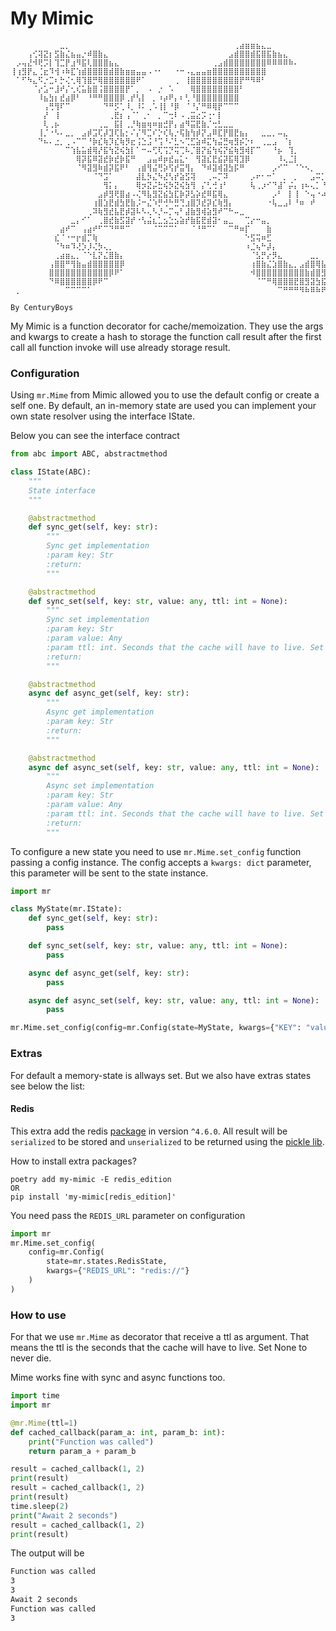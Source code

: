 # My Mimic
```
⠀⠀⠀⠀⠀⠀⠀⠀⠀⣀⡀⠀⠀⠀⠀⠀⠀⠀⠀⠀⠀⠀⠀⠀⠀⠀⠀⠀⠀⠀⠀⠀⠀⠀⠀⠀⠀⠀⠀⠀⠀⢀⣴⣶⣶⣦⣄⣀⠀⠀⠀⠀⠀⠀⠀⠀⠀⠀⠀⠀
⠀⠀⠀⢠⢊⢽⣝⡆⣫⣷⣌⣦⣤⡐⠾⣿⣷⣄⠀⠀⠀⠀⠀⠀⠀⠀⠀⠀⠀⠀⠀⠀⠀⠀⠀⠀⠀⠀⠀⠀⣠⣾⣿⣿⣾⣯⣿⣯⣷⣦⣄⠀⠀⠀⠀⠀⠀⠀⠀⠀
⠀⡠⢤⣜⠺⢟⡩⡇⢹⣉⡟⣰⠻⣯⢇⣿⣿⣿⣦⣄⠀⠀⠀⠀⠀⠀⠀⠀⠀⠀⠀⠀⠀⠀⠀⠀⠀⢀⣠⣾⣿⣿⣿⣿⣿⣿⣿⠿⠿⠿⠿⠷⠄⠀⠀⠀⠀⠀⠀⠀
⢸⢰⣻⡟⣄⢈⣖⠹⢺⠰⠷⣏⢱⣾⣿⣿⣿⣿⣾⣿⣷⣶⣶⣤⣤⠠⠐⠂⠀⠀⠐⠒⠠⣄⣤⣤⣶⣿⣿⣿⣿⣿⣿⣿⣿⣿⣿⠀⠀⠀⠀⠀⠀⠀⠀⠀⠀⠀⠀⠀
⠀⠁⠋⠳⣄⠫⡐⣉⠆⡓⢌⢂⢿⢹⣿⡛⢿⣿⣿⣿⣿⣿⣿⠟⠁⠀⠀⠀⠀⠀⢀⠀⢸⣿⣿⣿⣿⣿⣿⣿⣿⣿⡟⠛⠻⠿⠃⠀⠀⠀⠀⠀⠀⠀⠀⠀⠀⠀⠀⠀
⠀⠀⠀⠀⠈⡔⣡⠒⣸⠞⡌⢂⢎⣥⣷⣿⢨⣿⣿⣿⣿⡟⠁⡀⠀⠠⠀⡐⠀⠡⠀⠀⠀⢿⣿⣿⣿⣿⣿⣿⣿⣿⠃⠀⠀⠀⠀⠀⠀⠀⠀⠀⠀⠀⠀⠀⠀⠀⠀⠀
⠀⠀⠀⠀⠀⠸⣦⣳⡆⣞⣴⡿⠃⠀⠘⠛⠛⣿⣿⣿⡿⢀⡞⢣⡇⠀⡀⠰⡴⠟⡄⠆⢃⠘⣿⣿⣿⣿⣿⣿⣿⣿⠀⠀⠀⠀⠀⠀⠀⠀⠀⠀⠀⠀⠀⠀⠀⠀⠀⠀
⠀⠀⠀⠀⠀⠀⢠⢛⢻⠏⠉⠀⠀⠀⠀⠀⠀⠙⠛⡫⢁⠸⡀⠸⠅⢀⠡⢸⡇⠘⡿⠀⠈⠘⡌⠛⠿⢿⡟⠉⠉⠉⠀⠀⠀⠀⠀⠀⠀⠀⠀⠀⠀⠀⠀⠀⠀⠀⠀⠀
⠀⠀⠀⠀⠀⠀⡜⠀⢸⠀⠀⠀⠀⠀⠀⠀⠀⠀⢀⣟⡆⢠⠈⠁⢀⠂⠀⡀⠉⢒⠇⠠⢀⣭⣔⡩⢐⠂⡇⠀⠀⠀⠀⠀⠀⠀⠀⠀⠀⠀⠀⠀⠀⠀⠀⠀⠀⠀⠀⠀
⠀⠀⠀⠀⠀⠀⢇⢀⡦⠀⠀⠀⠀⠀⠀⠀⢀⣀⠀⣯⡇⢀⡘⢷⣶⢶⠶⣶⣚⡟⡄⣴⠻⣭⣟⣷⡈⢒⣃⣀⣀⠀⠀⠀⠀⠀⠀⠀⠀⠀⠀⠀⠀⠀⠀⠀⠀⠀⠀⠀
⠀⠀⠀⠀⠀⢸⡈⠐⠣⠄⣀⡀⠀⣠⡾⣩⢏⡼⣹⢏⣧⡂⠌⡌⠻⣉⠎⡑⢎⢧⡐⢯⣷⢳⡾⡝⣠⠿⣏⡟⣿⣟⣦⡄⠀⠀⣀⣀⡀⠤⣄⠀⠀⠀⠀⠀⠀⠀⠀⠀
⠀⠀⠀⠀⠀⠙⠦⠄⣐⡀⢀⠠⠉⠉⠘⡷⣎⢷⡹⣎⢷⡻⣖⢨⣑⣨⠘⢩⠘⠌⣃⠢⢉⣋⣵⠾⣍⢳⣬⣛⢶⣻⡮⡑⠆⠀⢀⣀⣠⠀⠈⡆⠀⠀⠀⠀⠀⠀⠀⠀
⠀⠀⠀⠀⠀⠀⠀⠀⠀⠀⠉⢱⣧⣥⣾⢿⡜⣯⢳⣝⢮⣳⡇⠁⠒⠤⢋⢏⢩⡙⢭⢉⠧⡈⣿⡝⣮⢳⢮⡝⣮⢷⣻⢾⡏⠉⠀⠀⠘⡦⠀⢹⡀⠀⠀⠀⠀⠀⠀⠀
⠀⠀⠀⠀⠀⠀⠀⠀⠀⠀⠀⠀⢿⡽⣯⠿⣽⣞⡷⣞⡷⣯⠛⠀⠀⣠⣤⠾⡶⣞⣤⣅⠂⠀⢻⣽⣎⣟⣮⡽⣯⢿⣹⡿⠀⠀⠀⠀⠀⠸⢄⣈⡇⠀⠀⠀⠀⠀⠀⠀
⠀⠀⠀⠀⠀⠀⠀⠀⠀⠀⠀⠀⠈⠻⣽⣻⠷⣾⡽⣯⠟⠃⠀⢠⣾⢻⣬⢛⡵⢫⡞⣭⢻⡄⠀⠙⠾⣽⢾⣽⣳⡯⠛⠀⠀⠀⠀⠀⡠⠊⠉⠀⠈⠑⠢⡀⠀⠀⠀⠀
⠀⠀⠀⠀⠀⠀⠀⠀⠀⠀⠀⠀⠀⠀⠀⠈⠙⣩⠁⠀⠀⠀⠀⣼⣇⡳⣌⠳⣜⢣⡞⣵⣫⢽⠀⠀⢀⠤⡉⠽⠀⠀⠀⠀⡠⠖⠂⠒⠁⠀⡀⠀⡀⠀⠀⣠⠭⡁⠉⡀
⠀⠀⠀⠀⠀⠀⠀⠀⠀⠀⠀⠀⠀⠀⠀⠀⠀⢻⡅⡄⠀⠀⠀⢿⡲⣝⡬⣓⢮⡳⣝⢮⣳⢻⠀⡌⢃⢚⢰⠃⠀⠀⠀⠀⢧⢀⡰⠊⠙⣼⠁⡬⡄⢰⠦⢄⡁⠘⢫⠀
⠀⠀⠀⠀⠀⠀⠀⠀⠀⠀⠀⠀⠀⠀⠀⠀⣠⡾⣻⢟⣿⣴⠠⢌⠻⣧⣻⣝⣮⣳⣏⡷⡽⣣⡵⣞⠿⣯⢿⣄⠀⠀⠀⠀⠀⠀⠀⠀⡠⠃⠀⡇⢸⠀⠑⢤⠐⠴⠞⠀
⠀⠀⠀⠀⠀⠀⠀⠀⠀⠀⠀⠀⠀⠀⠀⢰⣿⣱⣟⣾⣳⣟⣷⡨⠒⣌⠱⡛⢚⠓⣛⢙⣰⣿⡹⣞⡽⣎⢷⣻⡄⠀⠀⠀⠀⠀⠀⠐⢧⣀⣠⠇⠘⠶⠀⠞⠀⠀⠀⠀
⠀⠀⠀⠀⠀⠀⠀⠀⠀⠀⠀⠀⠀⠀⢀⠽⢷⣻⣞⣧⣟⡾⣽⠧⠣⢄⠣⡘⠤⡉⢤⠃⣼⣷⣻⢾⣵⣻⠞⠉⠓⠤⣀⠀⠀⠀⠀⠀⠀⠀⠀⠀⠀⠀⠀⠀⠀⠀⠀⠀
⠀⠀⠀⠀⠀⠀⠀⠀⠀⠀⠀⣀⡄⠊⠁⠀⢀⣿⣞⣷⣫⣽⡞⠐⢣⣬⣆⣁⣢⣑⣢⣵⡞⣷⣯⣟⣾⣽⠂⣤⣀⠀⠀⢉⡔⠒⣤⡀⠀⠀⠀⠀⠀⠀⠀⠀⠀⠀⠀⠀
⠀⠀⠀⠀⠀⠀⠀⠀⠀⣴⠞⠉⠀⢠⣴⠞⠋⠉⠙⠛⠛⠉⠀⠀⠀⠀⠈⠉⠉⠉⠁⠀⠀⠈⠘⠛⠉⠁⠀⠀⠉⠛⠶⡏⠀⠀⠀⣷⠀⠀⠀⠀⠀⠀⠀⠀⠀⠀⠀⠀
⠀⠀⠀⠀⠀⠀⠀⠀⣎⠈⠐⠒⡖⣾⡉⢷⠀⠀⠀⠀⠀⠀⠀⠀⠀⠀⠀⠀⠀⠀⠀⠀⠀⠀⠀⠀⠀⠀⠀⠀⠀⠀⠀⠑⣫⢭⠶⣋⠀⠀⠀⠀⠀⠀⠀⠀⠀⠀⠀⠀
⠀⠀⠀⠀⠀⠀⠀⠀⠈⠳⠶⠹⢜⡱⡸⢌⡳⢄⡀⠀⠀⠀⠀⠀⠀⠀⠀⠀⠀⠀⠀⠀⠀⠀⠀⠀⠀⠀⠀⠀⠀⠀⠀⠰⣈⢦⠓⡼⡄⠀⠀⠀⠀⠀⠀⠀⠀⠀⠀⠀
⠀⠀⠀⠀⠀⠀⠀⠀⢀⣴⣶⣄⡀⠈⠑⣇⡝⣌⣿⣷⡄⠀⠀⠀⠀⠀⠀⠀⠀⠀⠀⠀⠀⠀⠀⠀⠀⠀⠀⠀⠀⠀⠀⠀⠈⣣⡛⡔⡻⣄⠀⠀⠀⠀⠀⣀⡀⠀⠀⠀
⠀⠀⠀⠀⠀⠀⠀⢠⣿⣿⠛⢻⣷⣤⣾⣿⣿⣿⣿⣿⡿⠀⠀⠀⠀⠀⠀⠀⠀⠀⠀⠀⠀⠀⠀⠀⠀⠀⠀⠀⠀⠀⠀⠀⢰⣿⣷⣌⣱⣿⣷⣄⡀⣠⣾⣿⢿⣧⡀⠀
⠀⠀⠀⠀⠀⠀⠀⣿⣿⣿⣿⣿⣿⣿⣿⣿⣿⣿⡿⠟⠁⠀⠀⠀⠀⠀⠀⠀⠀⠀⠀⠀⠀⠀⠀⠀⠀⠀⠀⠀⠀⠀⠀⠀⠺⣿⣿⣿⣿⣿⣿⣿⣿⣿⣷⣾⣿⣻⣷⡀
⠀⠀⠀⠀⠀⠀⠀⠙⠿⣿⣿⣿⣿⣿⣿⡿⠟⠉⠀⠀⠀⠀⠀⠀⠀⠀⠀⠀⠀⠀⠀⠀⠀⠀⠀⠀⠀⠀⠀⠀⠀⠀⠀⠀⠀⠈⠉⠛⢿⣿⣿⣿⣟⣿⣻⣽⣳⣯⣿⠇
⠀⡀⠀⠀⠀⠀⠀⠀⠀⠀⠉⠉⠉⠉⠁⠀⠀⠀⠀⠀⠀⠀⠀⠀⠀⠀⠀⠀⠀⠀⠀⠀⠀⠀⠀⠀⠀⠀⠀⠀⠀⠀⠀⠀⠀⠀⠀⠀⠀⠉⠛⠛⠛⠻⠷⠿⠷⠟⠋⠀
                                                                            By CenturyBoys
```


My Mimic is a function decorator for cache/memoization. They use the args and kwargs to create a hash to storage the function call result after the first call all function invoke will use already storage result.  

### Configuration

Using `mr.Mime` from Mimic allowed you to use the default config or create a self one. By default, an in-memory state are used you can implement your own state resolver using the interface IState.

Below you can see the interface contract
```python
from abc import ABC, abstractmethod

class IState(ABC):
    """
    State interface
    """

    @abstractmethod
    def sync_get(self, key: str):
        """
        Sync get implementation
        :param key: Str
        :return:
        """

    @abstractmethod
    def sync_set(self, key: str, value: any, ttl: int = None):
        """
        Sync set implementation
        :param key: Str
        :param value: Any
        :param ttl: int. Seconds that the cache will have to live. Set None to never die
        :return:
        """

    @abstractmethod
    async def async_get(self, key: str):
        """
        Async get implementation
        :param key: Str
        :return:
        """

    @abstractmethod
    async def async_set(self, key: str, value: any, ttl: int = None):
        """
        Async set implementation
        :param key: Str
        :param value: Any
        :param ttl: int. Seconds that the cache will have to live. Set None to never die
        :return:
        """

```

To configure a new state you need to use `mr.Mime.set_config` function passing a config instance. The config accepts a `kwargs: dict` parameter, this parameter will be sent to the state instance. 

```python
import mr

class MyState(mr.IState):
    def sync_get(self, key: str):
        pass

    def sync_set(self, key: str, value: any, ttl: int = None):
        pass

    async def async_get(self, key: str):
        pass

    async def async_set(self, key: str, value: any, ttl: int = None):
        pass

mr.Mime.set_config(config=mr.Config(state=MyState, kwargs={"KEY": "value"}))
```

### Extras

For default a memory-state is allways set. But we also have extras states see below the list:

#### Redis

This extra add the redis [package](https://pypi.org/project/redis/) in version `^4.6.0`. All result will be `serialized` to be stored and `unserialized` to be returned using the [pickle lib](https://docs.python.org/3/library/pickle.html).

How to install extra packages?

```shell
poetry add my-mimic -E redis_edition
OR
pip install 'my-mimic[redis_edition]'
```

You need pass the `REDIS_URL` parameter on configuration

```python
import mr
mr.Mime.set_config(
    config=mr.Config(
        state=mr.states.RedisState, 
        kwargs={"REDIS_URL": "redis://"}
    )
)
```


### How to use

For that we use `mr.Mime` as decorator that receive a ttl as argument. That means the ttl is the seconds that the cache will have to live. Set None to never die.

Mime works fine with sync and async functions too.

```python
import time
import mr

@mr.Mime(ttl=1)
def cached_callback(param_a: int, param_b: int):
    print("Function was called")
    return param_a + param_b

result = cached_callback(1, 2)
print(result)
result = cached_callback(1, 2)
print(result)
time.sleep(2)
print("Await 2 seconds")
result = cached_callback(1, 2)
print(result)
```
The output will be

```bash
Function was called
3
3
Await 2 seconds
Function was called
3
```
